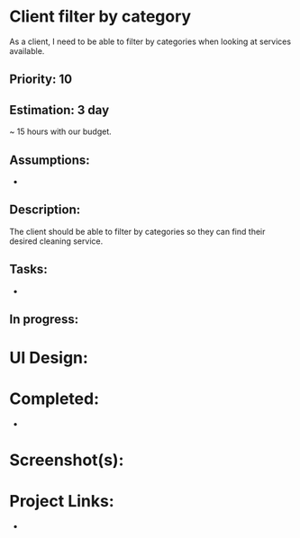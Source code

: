 # Client filter by category
As a client, I need to be able to filter by categories when looking at services available.

## Priority: 10

## Estimation: 3 day
~ 15 hours with our budget.

## Assumptions:
- 

## Description:
The client should be able to filter by categories so they can find their desired cleaning service.

## Tasks:
- 

## In progress:


# UI Design:
## 

# Completed:
- 

# Screenshot(s):
## 

# Project Links:
- 
